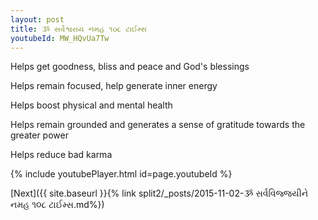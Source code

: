 ```yaml
---
layout: post
title: ૐ સર્વેશ્વરાય નમહ ૧૦૮ ટાઈમ્સ
youtubeId: MW_HQvUa7Tw
---
```

 
 
Helps get goodness, bliss and peace and God's blessings
 
Helps remain focused, help generate inner energy 
 
Helps boost physical and mental health 
 
Helps remain grounded and generates a sense of gratitude towards the greater power 
 
Helps reduce bad karma
 
 
 
 


{% include youtubePlayer.html id=page.youtubeId %}
 
[Next]({{ site.baseurl }}{% link  split2/_posts/2015-11-02-ૐ સર્વવિજ્જયીને નમહ ૧૦૮ ટાઈમ્સ.md%})
 
